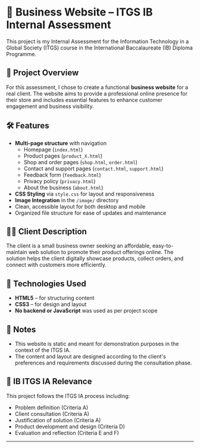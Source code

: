 # 🧾 Business Website – ITGS IB Internal Assessment

This project is my Internal Assessment for the Information Technology in a Global Society (ITGS) course in the International Baccalaureate (IB) Diploma Programme.

## 📌 Project Overview

For this assessment, I chose to create a functional **business website** for a real client. The website aims to provide a professional online presence for their store and includes essential features to enhance customer engagement and business visibility.

## 🛠️ Features

- **Multi-page structure** with navigation
  - Homepage (`index.html`)
  - Product pages (`product_X.html`)
  - Shop and order pages (`shop.html`, `order.html`)
  - Contact and support pages (`contact.html`, `support.html`)
  - Feedback form (`feedback.html`)
  - Privacy policy (`privacy.html`)
  - About the business (`about.html`)
- **CSS Styling** via `style.css` for layout and responsiveness
- **Image Integration** in the `/image/` directory
- Clean, accessible layout for both desktop and mobile
- Organized file structure for ease of updates and maintenance

## 🧑‍💼 Client Description

The client is a small business owner seeking an affordable, easy-to-maintain web solution to promote their product offerings online. The solution helps the client digitally showcase products, collect orders, and connect with customers more efficiently.

## 🧪 Technologies Used

- **HTML5** – for structuring content
- **CSS3** – for design and layout
- **No backend or JavaScript** was used as per project scope

## 📄 Notes

- This website is static and meant for demonstration purposes in the context of the ITGS IA.
- The content and layout are designed according to the client's preferences and requirements discussed during the consultation phase.

## 📘 IB ITGS IA Relevance

This project follows the ITGS IA process including:
- Problem definition (Criteria A)
- Client consultation (Criteria A)
- Justification of solution (Criteria A)
- Product development and design (Criteria D)
- Evaluation and reflection (Criteria E and F)

---
